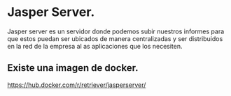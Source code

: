 # Jasper Server.
Jasper server es un servidor donde podemos subir nuestros informes para que estos puedan ser ubicados de manera centralizadas y ser distribuidos en la red de la empresa al as aplicaciones que los necesiten.


## Existe una imagen de docker.
https://hub.docker.com/r/retriever/jasperserver/
